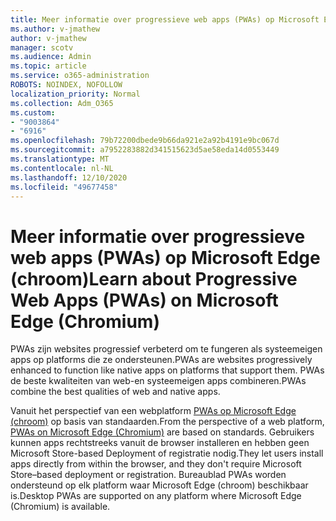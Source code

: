 ```yaml
---
title: Meer informatie over progressieve web apps (PWAs) op Microsoft Edge (chroom)
ms.author: v-jmathew
author: v-jmathew
manager: scotv
ms.audience: Admin
ms.topic: article
ms.service: o365-administration
ROBOTS: NOINDEX, NOFOLLOW
localization_priority: Normal
ms.collection: Adm_O365
ms.custom:
- "9003864"
- "6916"
ms.openlocfilehash: 79b72200dbede9b66da921e2a92b4191e9bc067d
ms.sourcegitcommit: a7952283882d341515623d5ae58eda14d0553449
ms.translationtype: MT
ms.contentlocale: nl-NL
ms.lasthandoff: 12/10/2020
ms.locfileid: "49677458"
---
```

# <a name="learn-about-progressive-web-apps-pwas-on-microsoft-edge-chromium"></a><span data-ttu-id="06d5b-102">Meer informatie over progressieve web apps (PWAs) op Microsoft Edge (chroom)</span><span class="sxs-lookup"><span data-stu-id="06d5b-102">Learn about Progressive Web Apps (PWAs) on Microsoft Edge (Chromium)</span></span>

<span data-ttu-id="06d5b-103">PWAs zijn websites progressief verbeterd om te fungeren als systeemeigen apps op platforms die ze ondersteunen.</span><span class="sxs-lookup"><span data-stu-id="06d5b-103">PWAs are websites progressively enhanced to function like native apps on platforms that support them.</span></span> <span data-ttu-id="06d5b-104">PWAs de beste kwaliteiten van web-en systeemeigen apps combineren.</span><span class="sxs-lookup"><span data-stu-id="06d5b-104">PWAs combine the best qualities of web and native apps.</span></span>

<span data-ttu-id="06d5b-105">Vanuit het perspectief van een webplatform [PWAs op Microsoft Edge (chroom)](https://go.microsoft.com/fwlink/?linkid=2135193) op basis van standaarden.</span><span class="sxs-lookup"><span data-stu-id="06d5b-105">From the perspective of a web platform, [PWAs on Microsoft Edge (Chromium)](https://go.microsoft.com/fwlink/?linkid=2135193) are based on standards.</span></span> <span data-ttu-id="06d5b-106">Gebruikers kunnen apps rechtstreeks vanuit de browser installeren en hebben geen Microsoft Store-based Deployment of registratie nodig.</span><span class="sxs-lookup"><span data-stu-id="06d5b-106">They let users install apps directly from within the browser, and they don't require Microsoft Store–based deployment or registration.</span></span> <span data-ttu-id="06d5b-107">Bureaublad PWAs worden ondersteund op elk platform waar Microsoft Edge (chroom) beschikbaar is.</span><span class="sxs-lookup"><span data-stu-id="06d5b-107">Desktop PWAs are supported on any platform where Microsoft Edge (Chromium) is available.</span></span>
